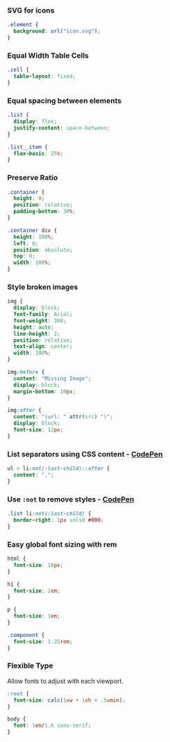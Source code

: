 ### SVG for icons

```css
.element {
  background: url("icon.svg");
}
```

### Equal Width Table Cells

```css
.cell {
  table-layout: fixed;
}
```

### Equal spacing between elements

```css
.list {
  display: flex;
  justify-content: space-between;
}

.list__item {
  flex-basis: 25%;
}
```

### Preserve Ratio

```css
.container {
  height: 0;
  position: relative;
  padding-bottom: 30%;
}

.container div {
  height: 100%;
  left: 0;
  position: absolute;
  top: 0;
  width: 100%;
}
```

### Style broken images

```css
img {
  display: block;
  font-family: Arial;
  font-weight: 300;
  height: auto;
  line-height: 2;
  position: relative;
  text-align: center;
  width: 100%;
}

img:before {
  content: "Missing Image";
  display: block;
  margin-bottom: 10px;
}

img:after {
  content: "(url: " attr(src) ")";
  display: block;
  font-size: 12px;
}
```

### List separators using CSS content - [CodePen](http://codepen.io/eeyore/pen/BzoyGG "View CodePen") 
```css
ul > li:not(:last-child)::after {
  content: ",";
}
```

### Use `:not` to remove styles - [CodePen](http://codepen.io/eeyore/pen/wWKBON "View CodePen")
```css
.list li:not(:last-child) {
  border-right: 1px solid #000;
}
```

### Easy global font sizing with rem

```css
html {
  font-size: 16px;
}

h1 {
  font-size: 2em;
}

p {
  font-size: 1em;
}

.component {
  font-size: 1.25rem;
}
```

### Flexible Type

Allow fonts to adjust with each viewport.

```css
:root {
  font-size: calc(1vw + 1vh + .5vmin);
}

body {
  font: 1em/1.6 sans-serif;
}
```
